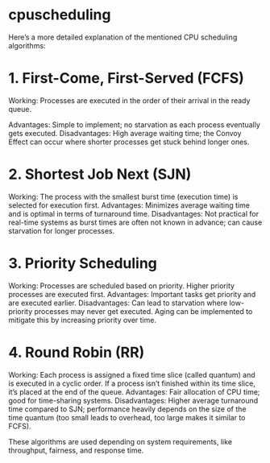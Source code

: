 # cpuscheduling
Here’s a more detailed explanation of the mentioned CPU scheduling algorithms:

# 1. First-Come, First-Served (FCFS)
Working: Processes are executed in the order of their arrival in the ready queue.

Advantages: Simple to implement; no starvation as each process eventually gets executed.
Disadvantages: High average waiting time; the Convoy Effect can occur where shorter processes get stuck behind longer ones.
# 2. Shortest Job Next (SJN)
Working: The process with the smallest burst time (execution time) is selected for execution first.
Advantages: Minimizes average waiting time and is optimal in terms of turnaround time.
Disadvantages: Not practical for real-time systems as burst times are often not known in advance; can cause starvation for longer processes.
# 3. Priority Scheduling
Working: Processes are scheduled based on priority. Higher priority processes are executed first.
Advantages: Important tasks get priority and are executed earlier.
Disadvantages: Can lead to starvation where low-priority processes may never get executed. Aging can be implemented to mitigate this by increasing priority over time.
# 4. Round Robin (RR)
Working: Each process is assigned a fixed time slice (called quantum) and is executed in a cyclic order. If a process isn’t finished within its time slice, it’s placed at the end of the queue.
Advantages: Fair allocation of CPU time; good for time-sharing systems.
Disadvantages: Higher average turnaround time compared to SJN; performance heavily depends on the size of the time quantum (too small leads to overhead, too large makes it similar to FCFS).

These algorithms are used depending on system requirements, like throughput, fairness, and response time.
